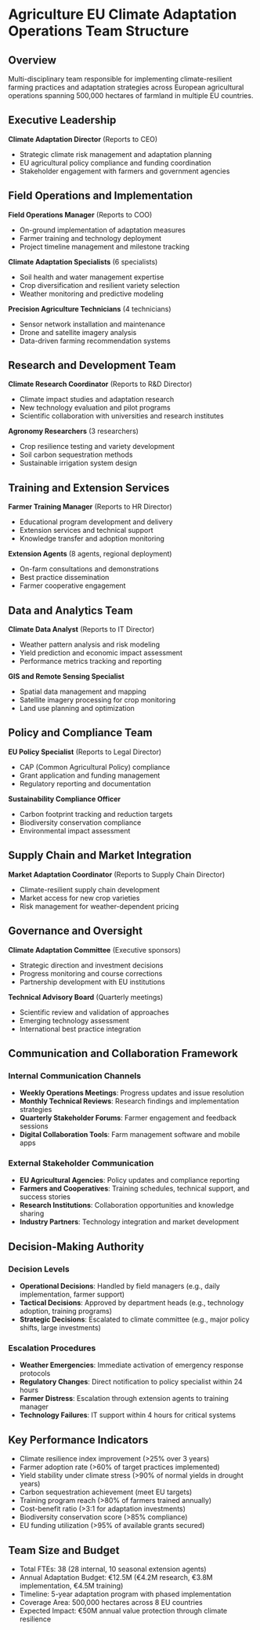 # Agriculture EU Climate Adaptation Operations Team Structure

## Overview
Multi-disciplinary team responsible for implementing climate-resilient farming practices and adaptation strategies across European agricultural operations spanning 500,000 hectares of farmland in multiple EU countries.

## Executive Leadership
**Climate Adaptation Director** (Reports to CEO)
- Strategic climate risk management and adaptation planning
- EU agricultural policy compliance and funding coordination
- Stakeholder engagement with farmers and government agencies

## Field Operations and Implementation
**Field Operations Manager** (Reports to COO)
- On-ground implementation of adaptation measures
- Farmer training and technology deployment
- Project timeline management and milestone tracking

**Climate Adaptation Specialists** (6 specialists)
- Soil health and water management expertise
- Crop diversification and resilient variety selection
- Weather monitoring and predictive modeling

**Precision Agriculture Technicians** (4 technicians)
- Sensor network installation and maintenance
- Drone and satellite imagery analysis
- Data-driven farming recommendation systems

## Research and Development Team
**Climate Research Coordinator** (Reports to R&D Director)
- Climate impact studies and adaptation research
- New technology evaluation and pilot programs
- Scientific collaboration with universities and research institutes

**Agronomy Researchers** (3 researchers)
- Crop resilience testing and variety development
- Soil carbon sequestration methods
- Sustainable irrigation system design

## Training and Extension Services
**Farmer Training Manager** (Reports to HR Director)
- Educational program development and delivery
- Extension services and technical support
- Knowledge transfer and adoption monitoring

**Extension Agents** (8 agents, regional deployment)
- On-farm consultations and demonstrations
- Best practice dissemination
- Farmer cooperative engagement

## Data and Analytics Team
**Climate Data Analyst** (Reports to IT Director)
- Weather pattern analysis and risk modeling
- Yield prediction and economic impact assessment
- Performance metrics tracking and reporting

**GIS and Remote Sensing Specialist**
- Spatial data management and mapping
- Satellite imagery processing for crop monitoring
- Land use planning and optimization

## Policy and Compliance Team
**EU Policy Specialist** (Reports to Legal Director)
- CAP (Common Agricultural Policy) compliance
- Grant application and funding management
- Regulatory reporting and documentation

**Sustainability Compliance Officer**
- Carbon footprint tracking and reduction targets
- Biodiversity conservation compliance
- Environmental impact assessment

## Supply Chain and Market Integration
**Market Adaptation Coordinator** (Reports to Supply Chain Director)
- Climate-resilient supply chain development
- Market access for new crop varieties
- Risk management for weather-dependent pricing

## Governance and Oversight
**Climate Adaptation Committee** (Executive sponsors)
- Strategic direction and investment decisions
- Progress monitoring and course corrections
- Partnership development with EU institutions

**Technical Advisory Board** (Quarterly meetings)
- Scientific review and validation of approaches
- Emerging technology assessment
- International best practice integration

## Communication and Collaboration Framework

### Internal Communication Channels
- **Weekly Operations Meetings**: Progress updates and issue resolution
- **Monthly Technical Reviews**: Research findings and implementation strategies
- **Quarterly Stakeholder Forums**: Farmer engagement and feedback sessions
- **Digital Collaboration Tools**: Farm management software and mobile apps

### External Stakeholder Communication
- **EU Agricultural Agencies**: Policy updates and compliance reporting
- **Farmers and Cooperatives**: Training schedules, technical support, and success stories
- **Research Institutions**: Collaboration opportunities and knowledge sharing
- **Industry Partners**: Technology integration and market development

## Decision-Making Authority

### Decision Levels
- **Operational Decisions**: Handled by field managers (e.g., daily implementation, farmer support)
- **Tactical Decisions**: Approved by department heads (e.g., technology adoption, training programs)
- **Strategic Decisions**: Escalated to climate committee (e.g., major policy shifts, large investments)

### Escalation Procedures
- **Weather Emergencies**: Immediate activation of emergency response protocols
- **Regulatory Changes**: Direct notification to policy specialist within 24 hours
- **Farmer Distress**: Escalation through extension agents to training manager
- **Technology Failures**: IT support within 4 hours for critical systems

## Key Performance Indicators
- Climate resilience index improvement (>25% over 3 years)
- Farmer adoption rate (>60% of target practices implemented)
- Yield stability under climate stress (>90% of normal yields in drought years)
- Carbon sequestration achievement (meet EU targets)
- Training program reach (>80% of farmers trained annually)
- Cost-benefit ratio (>3:1 for adaptation investments)
- Biodiversity conservation score (>85% compliance)
- EU funding utilization (>95% of available grants secured)

## Team Size and Budget
- Total FTEs: 38 (28 internal, 10 seasonal extension agents)
- Annual Adaptation Budget: €12.5M (€4.2M research, €3.8M implementation, €4.5M training)
- Timeline: 5-year adaptation program with phased implementation
- Coverage Area: 500,000 hectares across 8 EU countries
- Expected Impact: €50M annual value protection through climate resilience